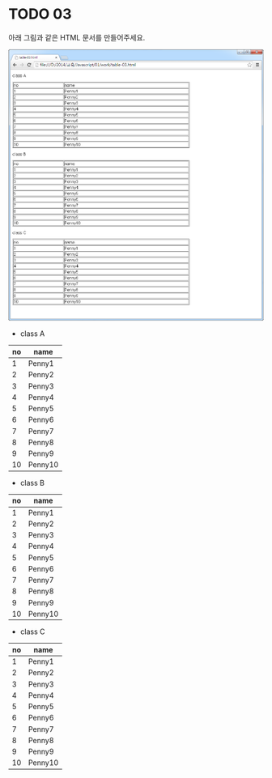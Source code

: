 ﻿TODO 03
========
아래 그림과 같은 HTML 문서를 만들어주세요.

![TODO03](https://raw.githubusercontent.com/lightsh/jsstudy/master/01/todo/images/todo_03.png)

* class A

no | name
------------  | ------------ 
1  | Penny1
2  | Penny2
3  | Penny3
4  | Penny4
5  | Penny5
6  | Penny6
7  | Penny7
8  | Penny8
9  | Penny9
10  | Penny10

* class B

no | name
------------  | ------------ 
1  | Penny1
2  | Penny2
3  | Penny3
4  | Penny4
5  | Penny5
6  | Penny6
7  | Penny7
8  | Penny8
9  | Penny9
10  | Penny10


* class C

no | name
------------  | ------------ 
1  | Penny1
2  | Penny2
3  | Penny3
4  | Penny4
5  | Penny5
6  | Penny6
7  | Penny7
8  | Penny8
9  | Penny9
10  | Penny10





